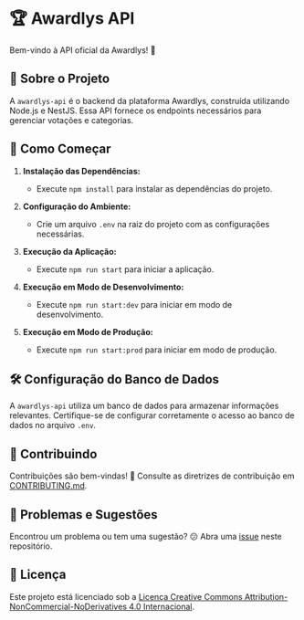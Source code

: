 # 🏆 Awardlys API

Bem-vindo à API oficial da Awardlys! 🚀

## 📖 Sobre o Projeto

A `awardlys-api` é o backend da plataforma Awardlys, construída utilizando Node.js e NestJS. Essa API fornece os endpoints necessários para gerenciar votações e categorias.

## 🚀 Como Começar

1. **Instalação das Dependências:**
   - Execute `npm install` para instalar as dependências do projeto.

2. **Configuração do Ambiente:**
   - Crie um arquivo `.env` na raiz do projeto com as configurações necessárias.

3. **Execução da Aplicação:**
   - Execute `npm run start` para iniciar a aplicação.

4. **Execução em Modo de Desenvolvimento:**
   - Execute `npm run start:dev` para iniciar em modo de desenvolvimento.

5. **Execução em Modo de Produção:**
   - Execute `npm run start:prod` para iniciar em modo de produção.

## 🛠 Configuração do Banco de Dados

A `awardlys-api` utiliza um banco de dados para armazenar informações relevantes. Certifique-se de configurar corretamente o acesso ao banco de dados no arquivo `.env`.

## 🤝 Contribuindo

Contribuições são bem-vindas! 🎉 Consulte as diretrizes de contribuição em [CONTRIBUTING.md](CONTRIBUTING.md).

## 🐛 Problemas e Sugestões

Encontrou um problema ou tem uma sugestão? 😕 Abra uma [issue](https://github.com/awardlys/awardlys-api/issues) neste repositório.

## 📜 Licença

Este projeto está licenciado sob a [Licença Creative Commons Attribution-NonCommercial-NoDerivatives 4.0 Internacional](https://creativecommons.org/licenses/by-nc-nd/4.0/).
